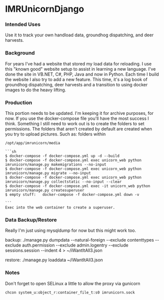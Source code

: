 # IMRUnicornDjango

### Intended Uses
Use it to track your own handload data, groundhog dispatching, and deer harvests.


### Background
For years I've had a website that stored my load data for reloading. I use this "known good" website setup to assist in learning a new language. I've done the site in VB.NET, C#, PHP, Java and now in Python. Each time I build the website I also try to add a new feature. This time, it's a log book of groundhog dispatching, deer harvests and a transition to using docker images to do the heavy lifting.


### Production
This portion needs to be updated. I'm keeping it for archive purposes, for now. If you use the docker-compose file you'll have the most success I think. Something I still need to work out is to create the folders to set permissions. The folders that aren't created by default are created when you try to upload pictures. Such as: folders within

    /opt/app/imrunicorn/media

    ```sh
    $ docker-compose -f docker-compose.yml up -d --build
    $ docker-compose -f docker-compose.yml exec unicorn_web python imrunicorn/manage.py makemigrations --no-input
    $ docker-compose -f docker-compose.yml exec unicorn_web python imrunicorn/manage.py migrate --no-input
    $ docker-compose -f docker-compose.yml exec unicorn_web python imrunicorn/manage.py collectstatic --no-input --clear
    $ docker-compose -f docker-compose.yml exec -it unicorn_web python imrunicorn/manage.py createsuperuser
    $ empty stuff:   docker-compose -f docker-compose.yml down -v

    ```
    Exec into the web container to create a superuser.



### Data Backup/Restore
Really I'm just using mysqldump for now but this might work too.

backup: ./manage.py dumpdata --natural-foreign --exclude contenttypes --exclude auth.permission --exclude admin.logentry --exclude sessions.session --indent 4 > ~/iWantItAll3.json

restore: ./manage.py loaddata ~/iWantItAll3.json


### Notes
Don't forget to open SELinux a little to allow the proxy via gunicorn

`chcon system_u:object_r:container_file_t:s0 imrunicorn.sock`
